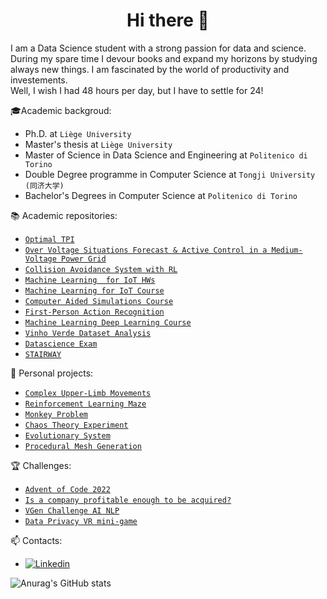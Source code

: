 <h1 align="center"> Hi there 👋<br/> </h1> 

I am a Data Science student with a strong passion for data and science. During my spare time I devour books and expand my horizons by studying always new things. I am fascinated by the world of productivity and investements. <br/>
Well, I wish I had 48 hours per day, but I have to settle for 24! 

🎓Academic backgroud: 
* Ph.D. at `Liège University` 
* Master's thesis at `Liège University` 
* Master of Science in Data Science and Engineering at `Politenico di Torino` 
* Double Degree programme in Computer Science at `Tongji University (同济大学)` 
* Bachelor's Degrees in Computer Science at `Politenico di Torino` 

📚 Academic repositories: 
* [`Optimal TPI`](https://github.com/TPIproblem/OptimalTPI)
* [`Over Voltage Situations Forecast & Active Control in a Medium-Voltage Power Grid`](https://github.com/MauriVass/ThesisLiege)
* [`Collision Avoidance System with RL`](https://github.com/MauriVass/Collision-Avoidance-System-with-RL)
* [`Machine Learning  for IoT HWs`](https://github.com/MauriVass/MachineLearning4IoT_HWs)
* [`Machine Learning for IoT Course`](https://github.com/MauriVass/MachineLearning4IoTCourse)
* [`Computer Aided Simulations Course`](https://github.com/MauriVass/ComputerAidedSimulationsCourse)
* [`First-Person Action Recognition`](https://github.com/MauriVass/FirstPersonActionRecognition)
* [`Machine Learning Deep Learning Course`](https://github.com/MauriVass/MachineLearning-DeepLearningCourse)
* [`Vinho Verde Dataset Analysis`](https://github.com/MauriVass/VinhoVerdeDatasetAnalysis)
* [`Datascience Exam`](https://github.com/MauriVass/DataScienceCourseExam)
* [`STAIRWAY`](https://github.com/MauriVass/STAIRWAY)

🔨 Personal projects: 
* [`Complex Upper-Limb Movements`](https://github.com/MauriVass/ComplexUpper-LimbMovements)
* [`Reinforcement Learning Maze`](https://github.com/MauriVass/ReinforcementLearning)
* [`Monkey Problem`](https://github.com/MauriVass/MonkeyProblem)
* [`Chaos Theory Experiment`](https://github.com/MauriVass/ChaosTheoryExperiment)
* [`Evolutionary System`](https://github.com/MauriVass/EvolutionarySystem)
* [`Procedural Mesh Generation`](https://github.com/MauriVass/ProceduralMeshGeneration)

🏆 Challenges:
* [`Advent of Code 2022`](https://github.com/MauriVass/Advent-of-Code-2022)
* [`Is a company profitable enough to be acquired?`](https://github.com/MauriVass/Is-a-company-profitable-enough-to-be-acquired-)
* [`VGen Challenge AI NLP`](https://github.com/MauriVass/VGen-challenge-AI-NLP)
* [`Data Privacy VR mini-game`](https://github.com/MauriVass/DataPrivacyVR)

📫 Contacts:
* [![Linkedin](https://img.shields.io/badge/-LinkedIn-blue?style=flat&logo=Linkedin&logoColor=white)](https://www.linkedin.com/in/maurizio-vassallo-717178138/)

![Anurag's GitHub stats](https://github-readme-stats.vercel.app/api?username=maurivass&show_icons=true)
